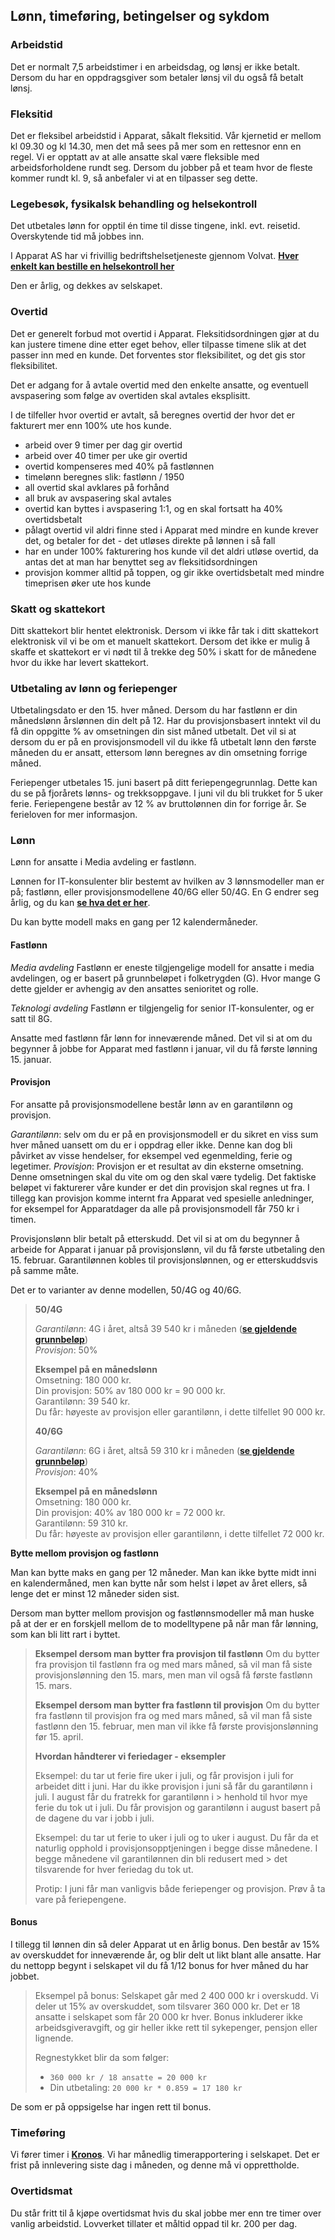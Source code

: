 ## Lønn, timeføring, betingelser og sykdom

### Arbeidstid

Det er normalt 7,5 arbeidstimer i en arbeidsdag, og lønsj er ikke betalt.
Dersom du har en oppdragsgiver som betaler lønsj vil du også få betalt lønsj.

### Fleksitid

Det er fleksibel arbeidstid i Apparat, såkalt fleksitid.
Vår kjernetid er mellom kl 09.30 og kl 14.30, men det må sees på mer som en rettesnor enn en regel.
Vi er opptatt av at alle ansatte skal være fleksible med arbeidsforholdene rundt seg.
Dersom du jobber på et team hvor de fleste kommer rundt kl. 9, så anbefaler vi at en tilpasser seg dette.

### Legebesøk, fysikalsk behandling og helsekontroll

Det utbetales lønn for opptil én time til disse tingene, inkl. evt. reisetid. Overskytende tid må jobbes inn.

I Apparat AS har vi frivillig bedriftshelsetjeneste gjennom Volvat.
[**Hver enkelt kan bestille en helsekontroll her**](https://www.volvat.no/tjenester/helsekontroll-bedrift/)

Den er årlig, og dekkes av selskapet.

### Overtid

Det er generelt forbud mot overtid i Apparat.
Fleksitidsordningen gjør at du kan justere timene dine etter eget behov, eller tilpasse timene slik at det passer inn med en kunde.
Det forventes stor fleksibilitet, og det gis stor fleksibilitet.

Det er adgang for å avtale overtid med den enkelte ansatte, og eventuell avspasering som følge av overtiden skal avtales eksplisitt.

I de tilfeller hvor overtid er avtalt, så beregnes overtid der hvor det er fakturert mer enn 100% ute hos kunde.

- arbeid over 9 timer per dag gir overtid
- arbeid over 40 timer per uke gir overtid
- overtid kompenseres med 40% på fastlønnen
- timelønn beregnes slik: fastlønn / 1950
- all overtid skal avklares på forhånd
- all bruk av avspasering skal avtales
- overtid kan byttes i avspasering 1:1, og en skal fortsatt ha 40% overtidsbetalt
- pålagt overtid vil aldri finne sted i Apparat med mindre en kunde krever det, og betaler for det - det utløses direkte på lønnen i så fall
- har en under 100% fakturering hos kunde vil det aldri utløse overtid, da antas det at man har benyttet seg av fleksitidsordningen
- provisjon kommer alltid på toppen, og gir ikke overtidsbetalt med mindre timeprisen øker ute hos kunde

### Skatt og skattekort

Ditt skattekort blir hentet elektronisk.
Dersom vi ikke får tak i ditt skattekort elektronisk vil vi be om et manuelt skattekort.
Dersom det ikke er mulig å skaffe et skattekort er vi nødt til å trekke deg 50% i skatt for de månedene hvor du ikke har levert skattekort.

### Utbetaling av lønn og feriepenger

Utbetalingsdato er den 15. hver måned.
Dersom du har fastlønn er din månedslønn årslønnen din delt på 12.
Har du provisjonsbasert inntekt vil du få din oppgitte % av omsetningen din sist måned utbetalt.
Det vil si at dersom du er på en provisjonsmodell vil du ikke få utbetalt lønn den første måneden du er ansatt, ettersom lønn beregnes av din omsetning forrige måned.

Feriepenger utbetales 15. juni basert på ditt feriepengegrunnlag.
Dette kan du se på fjorårets lønns- og trekksoppgave.
I juni vil du bli trukket for 5 uker ferie.
Feriepengene består av 12 % av bruttolønnen din for forrige år.
Se ferieloven for mer informasjon.

### Lønn

Lønn for ansatte i Media avdeling er fastlønn.

Lønnen for IT-konsulenter blir bestemt av hvilken av 3 lønnsmodeller man er på; fastlønn, eller provisjonsmodellene 40/6G eller 50/4G. En G endrer seg årlig, og du kan [**se hva det er her**](https://www.nav.no/grunnbelopet).

Du kan bytte modell maks en gang per 12 kalendermåneder.

#### Fastlønn

_Media avdeling_
Fastlønn er eneste tilgjengelige modell for ansatte i media avdelingen, og er basert på grunnbeløpet i folketrygden (G). Hvor mange G dette gjelder er avhengig av den ansattes senioritet og rolle.

_Teknologi avdeling_
Fastlønn er tilgjengelig for senior IT-konsulenter, og er satt til 8G.

Ansatte med fastlønn får lønn for inneværende måned. Det vil si at om du begynner å jobbe for Apparat med fastlønn i januar, vil du få første lønning 15. januar.

#### Provisjon

For ansatte på provisjonsmodellene består lønn av en garantilønn og provisjon.

_Garantilønn_: selv om du er på en provisjonsmodell er du sikret en viss sum hver måned uansett om du er i oppdrag eller ikke. Denne kan dog bli påvirket av visse hendelser, for eksempel ved egenmelding, ferie og legetimer.
_Provisjon_: Provisjon er et resultat av din eksterne omsetning. Denne omsetningen skal du vite om og den skal være tydelig. Det faktiske beløpet vi fakturerer våre kunder er det din provisjon skal regnes ut fra. I tillegg kan provisjon komme internt fra Apparat ved spesielle anledninger, for eksempel for Apparatdager da alle på provisjonsmodell får 750 kr i timen.

Provisjonslønn blir betalt på etterskudd. Det vil si at om du begynner å arbeide for Apparat i januar på provisjonslønn, vil du få første utbetaling den 15. februar.
Garantilønnen kobles til provisjonslønnen, og er etterskuddsvis på samme måte.

Det er to varianter av denne modellen, 50/4G og 40/6G.

> **50/4G**
> 
> _Garantilønn_: 4G i året, altså 39 540 kr i måneden ([**se gjeldende grunnbeløp**](https://www.nav.no/grunnbelopet))  
> _Provisjon_: 50%
> 
> **Eksempel på en månedslønn**  
> Omsetning: 180 000 kr.  
> Din provisjon: 50% av 180 000 kr = 90 000 kr.  
> Garantilønn: 39 540 kr.  
> Du får: høyeste av provisjon eller garantilønn, i dette tilfellet 90 000 kr.
> 
> **40/6G**
> 
> _Garantilønn_: 6G i året, altså 59 310 kr i måneden ([**se gjeldende grunnbeløp**](https://www.nav.no/grunnbelopet))  
> _Provisjon_: 40%
> 
> **Eksempel på en månedslønn**  
> Omsetning: 180 000 kr.  
> Din provisjon: 40% av 180 000 kr = 72 000 kr.  
> Garantilønn: 59 310 kr.  
> Du får: høyeste av provisjon eller garantilønn, i dette tilfellet 72 000 kr.

**Bytte mellom provisjon og fastlønn**

Man kan bytte maks en gang per 12 måneder. Man kan ikke bytte midt inni en kalendermåned, men kan bytte når som helst i løpet av året ellers, så lenge det er minst 12 måneder siden sist.

Dersom man bytter mellom provisjon og fastlønnsmodeller må man huske på at der er en forskjell mellom de to modelltypene på når man får lønning, som kan bli litt rart i byttet.

> **Eksempel dersom man bytter fra provisjon til fastlønn**
> Om du bytter fra provisjon til fastlønn fra og med mars måned, så vil man få siste provisjonslønning den 15. mars, men man vil også få første fastlønn 15. mars.
> 
> **Eksempel dersom man bytter fra fastlønn til provisjon**
> Om du bytter fra fastlønn til provisjon fra og med mars måned, så vil man få siste fastlønn den 15. februar, men man vil ikke få første provisjonslønning før 15. april.
> 
> **Hvordan håndterer vi feriedager - eksempler**
> 
> Eksempel: du tar ut ferie fire uker i juli, og får provisjon i juli for arbeidet ditt i juni. Har du ikke provisjon i juni så får du garantilønn i juli. I august får du fratrekk for garantilønn i > henhold til hvor mye ferie du tok ut i juli. Du får provisjon og garantilønn i august basert på de dagene du var i jobb i juli.
> 
> Eksempel: du tar ut ferie to uker i juli og to uker i august. Du får da et naturlig opphold i provisjonsopptjeningen i begge disse månedene. I begge månedene vil garantilønnen din bli redusert med > det tilsvarende for hver feriedag du tok ut.
> 
> Protip: I juni får man vanligvis både feriepenger og provisjon. Prøv å ta vare på feriepengene.

#### Bonus

I tillegg til lønnen din så deler Apparat ut en årlig bonus.
Den består av 15% av overskuddet for inneværende år, og blir delt ut likt blant alle ansatte.
Har du nettopp begynt i selskapet vil du få 1/12 bonus for hver måned du har jobbet.

> Eksempel på bonus:
> Selskapet går med 2 400 000 kr i overskudd.
> Vi deler ut 15% av overskuddet, som tilsvarer 360 000 kr.
> Det er 18 ansatte i selskapet som får 20 000 kr hver.
> Bonus inkluderer ikke arbeidsgiveravgift, og gir heller ikke rett til sykepenger, pensjon eller lignende.
> 
> Regnestykket blir da som følger:
> 
> - `360 000 kr / 18 ansatte = 20 000 kr`
> - Din utbetaling: `20 000 kr * 0.859 = 17 180 kr`

De som er på oppsigelse har ingen rett til bonus.

### Timeføring

Vi fører timer i [**Kronos**](https://kronos.apparat.no/).
Vi har månedlig timerapportering i selskapet.
Det er frist på innlevering siste dag i måneden, og denne må vi opprettholde.

### Overtidsmat

Du står fritt til å kjøpe overtidsmat hvis du skal jobbe mer enn tre timer over vanlig arbeidstid.
Lovverket tillater et måltid oppad til kr. 200 per dag.
